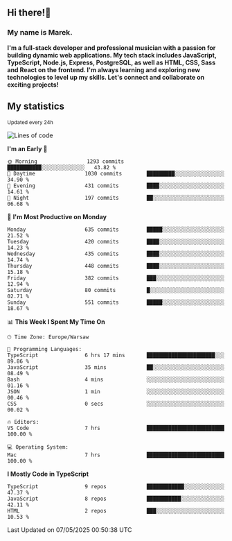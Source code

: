 ## Hi there!👋 ##
### My name is Marek. ###

**I'm a full-stack developer and professional musician with a passion for building dynamic web applications. My tech stack includes JavaScript, TypeScript, Node.js, Express, PostgreSQL, as well as HTML, CSS, Sass and React on the frontend. I'm always learning and exploring new technologies to level up my skills. Let's connect and collaborate on exciting projects!**

## My statistics ##
<sub>Updated every 24h</sub>
<!--START_SECTION:waka-->
![Lines of code](https://img.shields.io/badge/From%20Hello%20World%20I%27ve%20Written-209.6%20thousand%20lines%20of%20code-blue)

**I'm an Early 🐤** 

```text
🌞 Morning                1293 commits        ███████████░░░░░░░░░░░░░░   43.82 % 
🌆 Daytime                1030 commits        █████████░░░░░░░░░░░░░░░░   34.90 % 
🌃 Evening                431 commits         ████░░░░░░░░░░░░░░░░░░░░░   14.61 % 
🌙 Night                  197 commits         ██░░░░░░░░░░░░░░░░░░░░░░░   06.68 % 
```
📅 **I'm Most Productive on Monday** 

```text
Monday                   635 commits         █████░░░░░░░░░░░░░░░░░░░░   21.52 % 
Tuesday                  420 commits         ████░░░░░░░░░░░░░░░░░░░░░   14.23 % 
Wednesday                435 commits         ████░░░░░░░░░░░░░░░░░░░░░   14.74 % 
Thursday                 448 commits         ████░░░░░░░░░░░░░░░░░░░░░   15.18 % 
Friday                   382 commits         ███░░░░░░░░░░░░░░░░░░░░░░   12.94 % 
Saturday                 80 commits          █░░░░░░░░░░░░░░░░░░░░░░░░   02.71 % 
Sunday                   551 commits         █████░░░░░░░░░░░░░░░░░░░░   18.67 % 
```


📊 **This Week I Spent My Time On** 

```text
🕑︎ Time Zone: Europe/Warsaw

💬 Programming Languages: 
TypeScript               6 hrs 17 mins       ██████████████████████░░░   89.86 % 
JavaScript               35 mins             ██░░░░░░░░░░░░░░░░░░░░░░░   08.49 % 
Bash                     4 mins              ░░░░░░░░░░░░░░░░░░░░░░░░░   01.16 % 
JSON                     1 min               ░░░░░░░░░░░░░░░░░░░░░░░░░   00.46 % 
CSS                      0 secs              ░░░░░░░░░░░░░░░░░░░░░░░░░   00.02 % 

🔥 Editors: 
VS Code                  7 hrs               █████████████████████████   100.00 % 

💻 Operating System: 
Mac                      7 hrs               █████████████████████████   100.00 % 
```

**I Mostly Code in TypeScript** 

```text
TypeScript               9 repos             ████████████░░░░░░░░░░░░░   47.37 % 
JavaScript               8 repos             ███████████░░░░░░░░░░░░░░   42.11 % 
HTML                     2 repos             ███░░░░░░░░░░░░░░░░░░░░░░   10.53 % 
```




 Last Updated on 07/05/2025 00:50:38 UTC
<!--END_SECTION:waka-->

<!--
**MarekSax/MarekSax** is a ✨ _special_ ✨ repository because its `README.md` (this file) appears on your GitHub profile.

Here are some ideas to get you started:

- 🔭 I’m currently working on ...
- 🌱 I’m currently learning ...
- 👯 I’m looking to collaborate on ...
- 🤔 I’m looking for help with ...
- 💬 Ask me about ...
- 📫 How to reach me: ...
- 😄 Pronouns: ...
- ⚡ Fun fact: ...
-->
